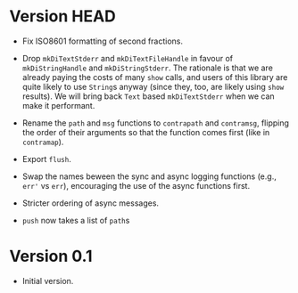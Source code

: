 # Version HEAD

* Fix ISO8601 formatting of second fractions.

* Drop `mkDiTextStderr` and `mkDiTextFileHandle` in favour of `mkDiStringHandle`
  and `mkDiStringStderr`. The rationale is that we are already paying the costs
  of many `show` calls, and users of this library are quite likely to use
  `String`s anyway (since they, too, are likely using `show` results). We will
  bring back `Text` based `mkDiTextStderr` when we can make it performant.

* Rename the `path` and `msg` functions to `contrapath` and `contramsg`,
  flipping the order of their arguments so that the function comes first (like
  in `contramap`).

* Export `flush`.

* Swap the names beween the sync and async logging functions (e.g., `err'` vs
  `err`), encouraging the use of the async functions first.

* Stricter ordering of async messages.

* `push` now takes a list of `path`s


# Version 0.1

* Initial version.

